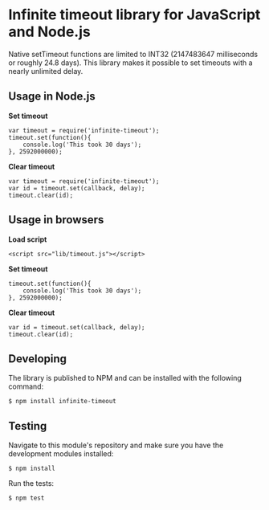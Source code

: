# Infinite timeout library for JavaScript and Node.js

Native setTimeout functions are limited to INT32 (2147483647 milliseconds or roughly 24.8 days). This library makes it possible to set timeouts with a nearly unlimited delay.

## Usage in Node.js  

**Set timeout**  

```
var timeout = require('infinite-timeout');
timeout.set(function(){
    console.log('This took 30 days');
}, 2592000000);
```

**Clear timeout**  

```
var timeout = require('infinite-timeout');
var id = timeout.set(callback, delay);
timeout.clear(id);
```

## Usage in browsers

**Load script**  

```
<script src="lib/timeout.js"></script> 
```

**Set timeout**  

```
timeout.set(function(){
    console.log('This took 30 days');
}, 2592000000);
```

**Clear timeout**  

```
var id = timeout.set(callback, delay);
timeout.clear(id);
```

## Developing

The library is published to NPM and can be installed with the following command:

    $ npm install infinite-timeout

## Testing

Navigate to this module's repository and make sure you have the development modules installed:

    $ npm install


Run the tests:

    $ npm test

